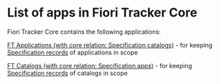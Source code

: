# List of apps in Fiori Tracker Core

Fiori Tracker Core contains the following applications: 

[FT Applications (with core relation: Specification catalogs)](../../core/SPS03/apps.md) - for keeping [Specification records](../../specification-records.md) of applications in scope

[FT Catalogs (with core relation: Specification apps)](../../core/SPS03/cats.md) - for keeping [Specification records](../../specification-records.md) of catalogs in scope